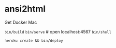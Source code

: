 # ansi2html

Get Docker Mac

`bin/build`
`bin/serve`  # open localhost:4567
`bin/shell`

`heroku create && bin/deploy`
